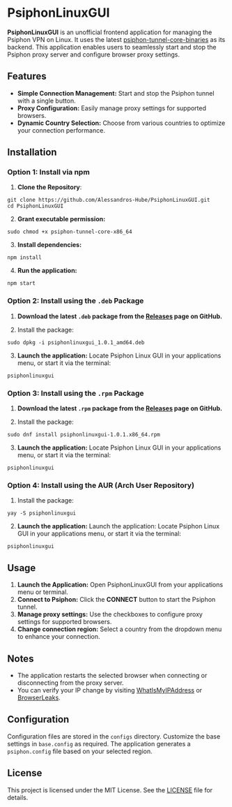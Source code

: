 # PsiphonLinuxGUI

**PsiphonLinuxGUI** is an unofficial frontend application for managing the Psiphon VPN on Linux. It uses the latest [psiphon-tunnel-core-binaries](https://github.com/Psiphon-Labs/psiphon-tunnel-core-binaries/tree/master/linux) as its backend. This application enables users to seamlessly start and stop the Psiphon proxy server and configure browser proxy settings.

## Features

- **Simple Connection Management:** Start and stop the Psiphon tunnel with a single button.
- **Proxy Configuration:** Easily manage proxy settings for supported browsers.
- **Dynamic Country Selection:** Choose from various countries to optimize your connection performance.

## Installation

### Option 1: Install via npm

1. **Clone the Repository**:
```
git clone https://github.com/Alessandros-Hube/PsiphonLinuxGUI.git
cd PsiphonLinuxGUI
```

2. **Grant executable permission:**
```
sudo chmod +x psiphon-tunnel-core-x86_64 
```

3. **Install dependencies:**
```
npm install
```

4. **Run the application:**
```
npm start
```

### Option 2: Install using the `.deb` Package

1. **Download the latest `.deb` package from the [Releases](https://github.com/Alessandros-Hube/PsiphonLinuxGUI/releases) page on GitHub.**

2. Install the package:
```
sudo dpkg -i psiphonlinuxgui_1.0.1_amd64.deb
```
3. **Launch the application:** Locate Psiphon Linux GUI in your applications menu, or start it via the terminal:
```
psiphonlinuxgui
```

### Option 3: Install using the `.rpm` Package

1. **Download the latest `.rpm` package from the [Releases](https://github.com/Alessandros-Hube/PsiphonLinuxGUI/releases) page on GitHub.**

2. Install the package:
```
sudo dnf install psiphonlinuxgui-1.0.1.x86_64.rpm
```
3. **Launch the application:** Locate Psiphon Linux GUI in your applications menu, or start it via the terminal:
```
psiphonlinuxgui
```

### Option 4: Install using the AUR (Arch User Repository)

1. Install the package:
```
yay -S psiphonlinuxgui
```

2. **Launch the application:** Launch the application: Locate Psiphon Linux GUI in your applications menu, or start it via the terminal:
```
psiphonlinuxgui
```

## Usage
1. **Launch the Application:** Open PsiphonLinuxGUI from your applications menu or terminal.
2. **Connect to Psiphon:** Click the **CONNECT** button to start the Psiphon tunnel.
3. **Manage proxy settings:** Use the checkboxes to configure proxy settings for supported browsers.
4. **Change connection region:** Select a country from the dropdown menu to enhance your connection.

## Notes
- The application restarts the selected browser when connecting or disconnecting from the proxy server.
- You can verify your IP change by visiting [WhatIsMyIPAddress](https://whatismyipaddress.com) or [BrowserLeaks](https://browserleaks.com/ip).

## Configuration
Configuration files are stored in the `configs` directory. Customize the base settings in `base.config` as required. The application generates a `psiphon.config` file based on your selected region.

## License

This project is licensed under the MIT License. See the [LICENSE](https://github.com/Alessandros-Hube/PsiphonLinuxGUI/blob/main/LICENSE) file for details.